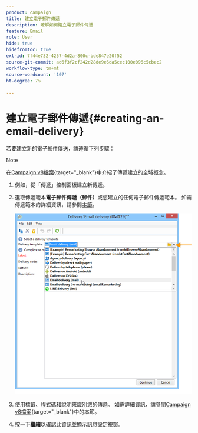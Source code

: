 ```yaml
---
product: campaign
title: 建立電子郵件傳遞
description: 瞭解如何建立電子郵件傳遞
feature: Email
role: User
hide: true
hidefromtoc: true
exl-id: 7f44e732-4257-4d2a-800c-bde847e20f52
source-git-commit: ad6f3f2cf242d28de9e6da5cec100e096c5cbec2
workflow-type: tm+mt
source-wordcount: '107'
ht-degree: 7%

---
```


# 建立電子郵件傳遞{#creating-an-email-delivery}

若要建立新的電子郵件傳送，請遵循下列步驟：

>[!NOTE]
>
>在[Campaign v8檔案](https://experienceleague.adobe.com/docs/campaign/campaign-v8/send/create-message.html){target="_blank"}中介紹了傳遞建立的全域概念。

1. 例如，從「傳遞」控制面板建立新傳遞。
1. 選取傳遞範本&#x200B;**電子郵件傳遞（郵件）**&#x200B;或您建立的任何電子郵件傳遞範本。 如需傳遞範本的詳細資訊，請參閱[本節](about-templates.md)。

   ![](assets/s_ncs_user_wizard_email01_1.png)

1. 使用標籤、程式碼和說明來識別您的傳遞。 如需詳細資訊，請參閱[Campaign v8檔案](https://experienceleague.adobe.com/docs/campaign/campaign-v8/send/create-message.html#create-the-delivery){target="_blank"}中的本節。
1. 按一下&#x200B;**繼續**&#x200B;以確認此資訊並顯示訊息設定視窗。
